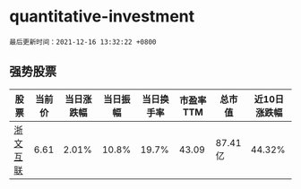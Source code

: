 # quantitative-investment

`最后更新时间：2021-12-16 13:32:22 +0800`

## 强势股票

|股票|当前价|当日涨跌幅|当日振幅|当日换手率|市盈率TTM|总市值|近10日涨跌幅|
|----|----|----|----|----|----|----|----|
|[浙文互联](https://xueqiu.com/S/SH600986)|6.61|2.01%|10.8%|19.7%|43.09|87.41亿|44.32%|
